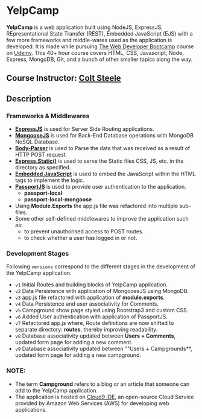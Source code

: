 # YelpCamp

**YelpCamp** is a web application built using NodeJS, ExpressJS, REpresentational State Transfer (REST), Embedded JavaScript (EJS) with a few more frameworks and middle-wares used as the application is developed. It is made while pursuing [The Web Developer Bootcamp](https://www.udemy.com/the-web-developer-bootcamp/) course on [Udemy](https://www.udemy.com/). This 40+ hour course covers HTML, CSS, Javascript, Node, Express, MongoDB, Git, and a bunch of other smaller topics along the way.

## Course Instructor: [Colt Steele](https://www.linkedin.com/in/coltsteele/)

## Description

### Frameworks & Middlewares

* **[ExpressJS](https://expressjs.com/)** is used for Server Side Routing applications.
* **[MongooseJS](http://mongoosejs.com/)** is used for Back-End Database operations with MongoDB NoSQL Database.
* **[Body-Parser](https://github.com/expressjs/body-parser/)** is used to Parse the data that was received as a result of HTTP POST request.
* **[Express.Static()](https://expressjs.com/en/starter/static-files.html)** is used to serve the Static files CSS, JS, etc. in the directory as specified.
* **[Embedded JavaScript]()** is used to embed the JavaScript within the HTML tags to implement the logic.
* **[PassportJS](www.passportjs.org/)** is used to provide user authentication to the application.
	* **passport-local**
	* **passport-local-mongoose**
* Using **Module.Exports** the app.js file was refactored into multiple sub-files.
* Some other self-defined middlewares to improve the application such as:
	* to prevent unauthorised access to POST routes.
	* to check whether a user has logged in or not.

### Development Stages

Following `versions` correspond to the different stages in the development of the YelpCamp application.

* `v1`  Initial Routes and building blocks of YelpCamp application.
* `v2`  Data Persistence with application of MongooseJS using MongoDB. 
* `v3`  app.js file refactored with application of **module.exports**.
* `v4`  Data Persistence and user associativity for Comments.
* `v5`  Campground show page styled using Bootstrap3 and custom CSS.
* `v6`  Added User authentication with application of PassportJS.
* `v7`  Refactored app.js where, Route definitions are now shifted to separate directory: **routes**, thereby improving readability.
* `v8`  Database associativity updated between **Users + Comments**, updated form page for adding a new comment.
* `v9`  Database associativity updated between ""Users + Campgrounds**, updated form page for adding a new campground.

### NOTE:

* The term **Campground** refers to a blog or an article that someone can add to the YelpCamp application.
* The application is hosted on [Cloud9 IDE](https://aws.amazon.com/cloud9/), an open-source Cloud Service provided by Amazon Web Services (AWS) for developing web applications.